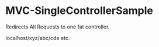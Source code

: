# MVC-SingleControllerSample

Redirects All Requests to one fat controller. 

localhost/xyz/abc/cde etc.
